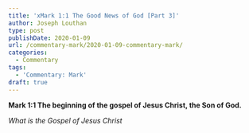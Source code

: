```yaml
---
title: 'xMark 1:1 The Good News of God [Part 3]'
author: Joseph Louthan
type: post
publishDate: 2020-01-09
url: /commentary-mark/2020-01-09-commentary-mark/
categories:
  - Commentary
tags:
  - 'Commentary: Mark'
draft: true
---
```


**Mark 1:1 The beginning of the gospel of Jesus Christ, the Son of God.** 

*What is the Gospel of Jesus Christ*

